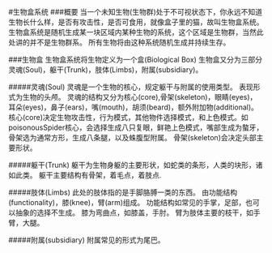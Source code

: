 #生物盒系统
###概要
当一个未知生物(生物群)处于不可视状态下，你永远不知道生物长什么样，是否有攻击性，是否可食用，就像盒子里的猫，故叫生物盒系统。
生物盒系统是随机生成某一块区域内某种生物的系统，这个区域是生物群，当然此处讲的并不是生物群系。
所有生物将由这种系统随机生成并持续生存。

###生物盒
生物盒系统将生物定义为一个盒(Biological Box)
生物盒又分为三部分灵魂(Soul)，躯干(Trunk)，肢体(Limbs)，附属(subsidiary)。

#####灵魂(Soul)
灵魂是一个生物的核心，规定躯干与附属的使用类型。
表现形式为生物的头颅。
灵魂的结构又分为核心(core),骨架(skeleton)，眼睛(eyes)，耳朵(eyes)，鼻子(ears)，嘴(mouth)，胡须(beard)，额外附加物(additional)。
核心(core)决定生物攻击性，行为模式，其他物件选择模式，和上色模式。如poisonousSpider核心，会选择生成八只复眼，鲜艳上色模式，嘴部生成为螯牙，骨架选为通常方形，生成八条腿，以及蛛腹型附属。
骨架(skeleton)会决定头部主要形状。

#####躯干(Trunk)
躯干为生物身躯的主要形状，如蛇类的条形，人类的块形，诸如此类。
躯干主要结构有骨架，着毛点，着肢点.

#####肢体(Limbs)
此处的肢体指的是手脚胳膊一类的东西。
由功能结构(functionality)，膝(knee)，臂(arm)组成。
功能结构如常见的手掌，足部，也可以抽象的选择不生成。
膝为弯曲点，如膝盖，手肘。
臂为肢体主要的枝干，如手臂，大腿。

#####附属(subsidiary)
附属常见的形式为尾巴。